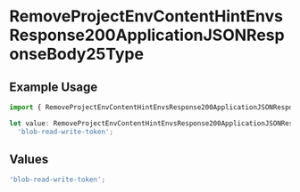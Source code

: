 # RemoveProjectEnvContentHintEnvsResponse200ApplicationJSONResponseBody25Type

## Example Usage

```typescript
import { RemoveProjectEnvContentHintEnvsResponse200ApplicationJSONResponseBody25Type } from '@vercel/client/models/operations';

let value: RemoveProjectEnvContentHintEnvsResponse200ApplicationJSONResponseBody25Type =
  'blob-read-write-token';
```

## Values

```typescript
'blob-read-write-token';
```
